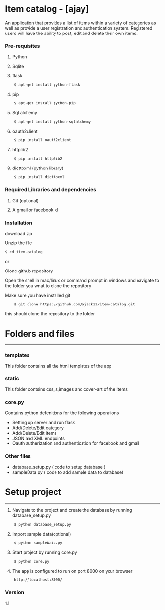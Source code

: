 # Item catalog - [ajay]
An application that provides a list of items within a variety of categories as well as provide a user registration and authentication system. Registered users will have the ability to post, edit and delete their own items.

### Pre-requisites
1) Python

2) Sqlite

3) flask
```sh
    $ apt-get install python-flask
```
4) pip
```sh
    $ apt-get install python-pip
```
5) Sql alchemy
```sh
    $ apt-get install python-sqlalchemy
```
6) oauth2client
```sh
    $ pip install oauth2client 
```
7) httplib2
```sh
    $ pip install httplib2
```
8) dicttoxml (python library)
```sh
    $ pip install dicttoxml
```
### Required Libraries and dependencies
1) Git (optional)

2) A gmail or facebook id 
### Installation

download zip	

Unzip the file 
```sh
$ cd item-catalog
```
or
    
Clone github repository
	
Open the shell in mac/linux or command prompt in windows and navigate to the folder you wnat to clone the repository
	
Make sure you have installed git
	
```sh
	$ git clone https://github.com/ajack13/item-catalog.git
```
this should clone the repository to the folder

# Folders and files 
-------------------------------------------------------------------------------------------
### templates
This folder contains all the html templates of the app 
### static
This folder contsins css,js,images and cover-art of the items
### core.py
Contains python defenitions for the following operations
* Setting up server and run flask
* Add/Delete/Edit category 
* Add/Delete/Edit items
* JSON and XML endpoints
* Oauth autherization and authentication for facebook and gmail

### Other files
* database_setup.py ( code to setup database )
* sampleData.py ( code to add sample data to database)

# Setup project
--------------------------------------------------------------------------------------------
1) Navigate to the project and create the database by running database_setup.py
```sh
    $ python database_setup.py
```
2) Import sample data(optional)
```sh
    $ python sampleData.py 
```
3) Start project by running core.py
```sh
    $ python core.py
```
4) The app is configured to run on port 8000 on your browser
```sh
    http://localhost:8000/
```


### Version
1.1

